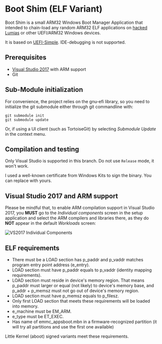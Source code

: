 Boot Shim (ELF Variant)
=======================================

Boot Shim is a small ARM32 Windows Boot Manager Application that intended to 
chain-load any random ARM32 ELF applications on [hacked Lumias](http://wpinternals.net)
or other UEFI/ARM32 Windows devices.

It is based on [UEFI-Simple](https://github.com/pbatard/uefi-simple). 
IDE-debugging is not supported.

## Prerequisites

* [Visual Studio 2017](https://www.visualstudio.com/vs/community/) with ARM support
* Git

## Sub-Module initialization

For convenience, the project relies on the gnu-efi library, so you need to initialize the git
submodule either through git commandline with:
```
git submodule init
git submodule update
```
Or, if using a UI client (such as TortoiseGit) by selecting _Submodule Update_ in the context menu.

## Compilation and testing

Only Visual Studio is supported in this branch. Do not use `Release` mode, it won't work.

I used a well-known certificate from Windows Kits to sign the binary. You can replace with yours.

## Visual Studio 2017 and ARM support

Please be mindful that, to enable ARM compilation support in Visual Studio
2017, you __MUST__ go to the _Individual components_ screen in the setup application
and select the ARM compilers and libraries there, as they do __NOT__ appear in
the default _Workloads_ screen:

![VS2017 Individual Components](http://files.akeo.ie/pics/VS2017_Individual_Components2.png)

## ELF requirements

- There must be a LOAD section has p_paddr and p_vaddr matches program entry point address (e_entry).
- LOAD section must have p_paddr equals to p_vaddr (identity mapping requirements).
- LOAD section must reside in device's memory region. That means p_paddr must larger or equal (not likely) to 
device's memory base, and p_addr + p_memsz must not go out of device's memory region.
- LOAD section must have p_memsz equals to p_filesz.
- Only first LOAD section that meets these requirements will be loaded into memory.
- e_machine must be EM_ARM.
- e_type must be ET_EXEC.
- Has name of emmc_appsboot.mbn in a firmware-recognized partition (it will try all partitions and use the first one available)

Little Kernel (aboot) signed variants meet these requirements.